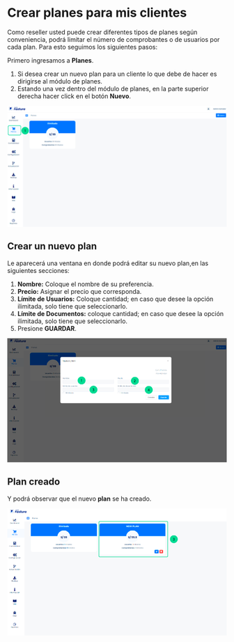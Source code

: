 # Crear planes para mis clientes

Como reseller usted puede crear diferentes tipos de planes según conveniencia, podrá limitar el número de comprobantes o de usuarios por cada plan. Para esto seguimos los siguientes pasos:

Primero ingresamos a **Planes**.

1. Si desea crear un nuevo plan para un cliente lo que debe de hacer es dirigirse al módulo de planes.
2. Estando una vez dentro del módulo de planes, en la parte superior derecha hacer click en el botón **Nuevo**.

![Alt text](img/crear_planes_1.png)

## Crear un nuevo plan

Le aparecerá una ventana en donde podrá editar su nuevo plan,en las siguientes secciones:

1. **Nombre:** Coloque el nombre de su preferencia.
2. **Precio:** Asignar el precio que corresponda.
3. **Límite de Usuarios:** Coloque cantidad; en caso que desee la opción ilimitada, solo tiene que seleccionarlo.
4. **Límite de Documentos:** coloque cantidad; en caso que desee la opción ilimitada, solo tiene que seleccionarlo.
5. Presione **GUARDAR**.

![Alt text](img/crear_planes_2.png)

## Plan creado

Y podrá observar que el nuevo **plan** se ha creado.

![Alt text](img/crear_planes_3.png)
